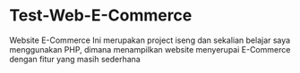 # Test-Web-E-Commerce
Website E-Commerce
Ini merupakan project iseng dan sekalian belajar saya menggunakan PHP, dimana menampilkan website menyerupai E-Commerce dengan fitur yang masih sederhana
